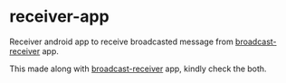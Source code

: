 # receiver-app
Receiver android app to receive broadcasted message from <a href="https://github.com/suraj-vaish9av/broadcast-receiver">broadcast-receiver</a> app.

This made along with <a href="https://github.com/suraj-vaish9av/broadcast-receiver">broadcast-receiver</a> app, kindly check the both.
